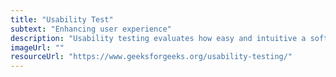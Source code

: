 ```yaml
---
title: "Usability Test"
subtext: "Enhancing user experience"
description: "Usability testing evaluates how easy and intuitive a software application is for users. It focuses on user experience, including ease of navigation, accessibility, and overall satisfaction.<br><br>Usability tests help ensure that the application is user-friendly and meets the needs of its target audience."
imageUrl: ""
resourceUrl: "https://www.geeksforgeeks.org/usability-testing/"
---
```

